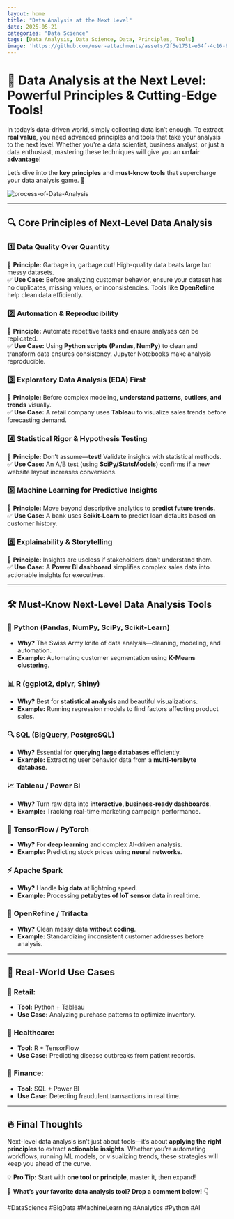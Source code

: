 ```yaml
---
layout: home
title: "Data Analysis at the Next Level"
date: 2025-05-21
categories: "Data Science"
tags: [Data Analysis, Data Science, Data, Principles, Tools]
image: 'https://github.com/user-attachments/assets/2f5e1751-e64f-4c16-8661-ca8ade1b2338'
---
```


# 🚀 **Data Analysis at the Next Level: Powerful Principles & Cutting-Edge Tools!**  

In today’s data-driven world, simply collecting data isn’t enough. To extract **real value**, you need advanced principles and tools that take your analysis to the next level. Whether you're a data scientist, business analyst, or just a data enthusiast, mastering these techniques will give you an **unfair advantage**!  

Let’s dive into the **key principles** and **must-know tools** that supercharge your data analysis game. 🎯  

![process-of-Data-Analysis](https://github.com/user-attachments/assets/2f5e1751-e64f-4c16-8661-ca8ade1b2338)

---

## 🔍 **Core Principles of Next-Level Data Analysis**  

### 1️⃣ **Data Quality Over Quantity**  
📌 **Principle:** Garbage in, garbage out! High-quality data beats large but messy datasets.  
✅ **Use Case:** Before analyzing customer behavior, ensure your dataset has no duplicates, missing values, or inconsistencies. Tools like **OpenRefine** help clean data efficiently.  

### 2️⃣ **Automation & Reproducibility**  
📌 **Principle:** Automate repetitive tasks and ensure analyses can be replicated.  
✅ **Use Case:** Using **Python scripts (Pandas, NumPy)** to clean and transform data ensures consistency. Jupyter Notebooks make analysis reproducible.  

### 3️⃣ **Exploratory Data Analysis (EDA) First**  
📌 **Principle:** Before complex modeling, **understand patterns, outliers, and trends** visually.  
✅ **Use Case:** A retail company uses **Tableau** to visualize sales trends before forecasting demand.  

### 4️⃣ **Statistical Rigor & Hypothesis Testing**  
📌 **Principle:** Don’t assume—**test**! Validate insights with statistical methods.  
✅ **Use Case:** An A/B test (using **SciPy/StatsModels**) confirms if a new website layout increases conversions.  

### 5️⃣ **Machine Learning for Predictive Insights**  
📌 **Principle:** Move beyond descriptive analytics to **predict future trends**.  
✅ **Use Case:** A bank uses **Scikit-Learn** to predict loan defaults based on customer history.  

### 6️⃣ **Explainability & Storytelling**  
📌 **Principle:** Insights are useless if stakeholders don’t understand them.  
✅ **Use Case:** A **Power BI dashboard** simplifies complex sales data into actionable insights for executives.  

---

## 🛠️ **Must-Know Next-Level Data Analysis Tools**  

### 🐍 **Python (Pandas, NumPy, SciPy, Scikit-Learn)**  
- **Why?** The Swiss Army knife of data analysis—cleaning, modeling, and automation.  
- **Example:** Automating customer segmentation using **K-Means clustering**.  

### 📊 **R (ggplot2, dplyr, Shiny)**  
- **Why?** Best for **statistical analysis** and beautiful visualizations.  
- **Example:** Running regression models to find factors affecting product sales.  

### 🔍 **SQL (BigQuery, PostgreSQL)**  
- **Why?** Essential for **querying large databases** efficiently.  
- **Example:** Extracting user behavior data from a **multi-terabyte database**.  

### 📈 **Tableau / Power BI**  
- **Why?** Turn raw data into **interactive, business-ready dashboards**.  
- **Example:** Tracking real-time marketing campaign performance.  

### 🤖 **TensorFlow / PyTorch**  
- **Why?** For **deep learning** and complex AI-driven analysis.  
- **Example:** Predicting stock prices using **neural networks**.  

### ⚡ **Apache Spark**  
- **Why?** Handle **big data** at lightning speed.  
- **Example:** Processing **petabytes of IoT sensor data** in real time.  

### 🧹 **OpenRefine / Trifacta**  
- **Why?** Clean messy data **without coding**.  
- **Example:** Standardizing inconsistent customer addresses before analysis.  

---

## 🚀 **Real-World Use Cases**  

### 🛒 **Retail:**  
- **Tool:** Python + Tableau  
- **Use Case:** Analyzing purchase patterns to optimize inventory.  

### 🏥 **Healthcare:**  
- **Tool:** R + TensorFlow  
- **Use Case:** Predicting disease outbreaks from patient records.  

### 🏦 **Finance:**  
- **Tool:** SQL + Power BI  
- **Use Case:** Detecting fraudulent transactions in real time.  

---

## 🔥 **Final Thoughts**  
Next-level data analysis isn’t just about tools—it’s about **applying the right principles** to extract **actionable insights**. Whether you’re automating workflows, running ML models, or visualizing trends, these strategies will keep you ahead of the curve.  

💡 **Pro Tip:** Start with **one tool or principle**, master it, then expand!  

📢 **What’s your favorite data analysis tool? Drop a comment below!** 👇  

#DataScience #BigData #MachineLearning #Analytics #Python #AI
